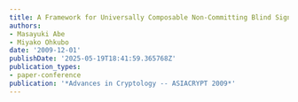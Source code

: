```yaml
---
title: A Framework for Universally Composable Non-Committing Blind Signatures
authors:
- Masayuki Abe
- Miyako Ohkubo
date: '2009-12-01'
publishDate: '2025-05-19T18:41:59.365768Z'
publication_types:
- paper-conference
publication: '*Advances in Cryptology -- ASIACRYPT 2009*'
---
```

